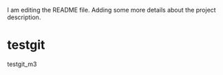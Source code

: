 I am editing the README file. Adding some more details about the project description.

# testgit
testgit_m3
